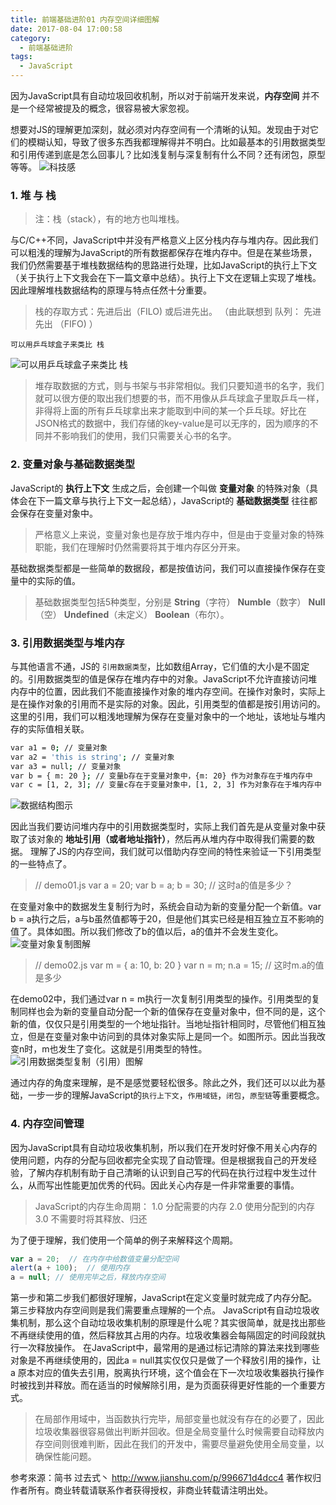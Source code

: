 ```yaml
---
title: 前端基础进阶01 内存空间详细图解
date: 2017-08-04 17:00:58
category:
  - 前端基础进阶
tags:
  - JavaScript
---
```


因为JavaScript具有自动垃圾回收机制，所以对于前端开发来说，**内存空间** 并不是一个经常被提及的概念，很容易被大家忽视。
<!-- more -->
想要对JS的理解更加深刻，就必须对内存空间有一个清晰的认知。发现由于对它们的模糊认知，导致了很多东西我都理解得并不明白。比如最基本的引用数据类型和引用传递到底是怎么回事儿？比如浅复制与深复制有什么不同？还有闭包，原型等等。
![科技感](http://bpic.588ku.com//back_pic/03/68/74/1657b3cea5bb265.jpg!/fh/170/quality/90/unsharp/true/compress/true)
### 1. **堆** 与 **栈**

>注：栈（stack），有的地方也叫堆栈。

与C/C++不同，JavaScript中并没有严格意义上区分栈内存与堆内存。因此我们可以粗浅的理解为JavaScript的所有数据都保存在堆内存中。但是在某些场景，我们仍然需要基于堆栈数据结构的思路进行处理，比如JavaScript的执行上下文（关于执行上下文我会在下一篇文章中总结）。执行上下文在逻辑上实现了堆栈。因此理解堆栈数据结构的原理与特点任然十分重要。

>栈的存取方式：先进后出（FILO) 或后进先出。
（由此联想到 队列： 先进先出 （FIFO) ）

    可以用乒乓球盒子来类比 栈
![可以用乒乓球盒子来类比 栈 ]( http://upload-images.jianshu.io/upload_images/599584-b12fef30803a0c53.png?imageMogr2/auto-orient/strip)

>堆存取数据的方式，则与书架与书非常相似。我们只要知道书的名字，我们就可以很方便的取出我们想要的书，而不用像从乒乓球盒子里取乒乓一样，非得将上面的所有乒乓球拿出来才能取到中间的某一个乒乓球。好比在JSON格式的数据中，我们存储的key-value是可以无序的，因为顺序的不同并不影响我们的使用，我们只需要关心书的名字。

### 2. 变量对象与基础数据类型

JavaScript的 **执行上下文** 生成之后，会创建一个叫做 **变量对象** 的特殊对象（具体会在下一篇文章与执行上下文一起总结），JavaScript的 **基础数据类型** 往往都会保存在变量对象中。
>严格意义上来说，变量对象也是存放于堆内存中，但是由于变量对象的特殊职能，我们在理解时仍然需要将其于堆内存区分开来。

基础数据类型都是一些简单的数据段，都是按值访问，我们可以直接操作保存在变量中的实际的值。
>基础数据类型包括5种类型，分别是 **String**（字符） **Numble**（数字） **Null**（空） **Undefined**（未定义） **Boolean**（布尔）。

### 3. 引用数据类型与堆内存

与其他语言不通，JS的 `引用数据类型`，比如数组Array，它们值的大小是不固定的。引用数据类型的值是保存在堆内存中的对象。JavaScript不允许直接访问堆内存中的位置，因此我们不能直接操作对象的堆内存空间。在操作对象时，实际上是在操作对象的引用而不是实际的对象。因此，引用类型的值都是按引用访问的。这里的引用，我们可以粗浅地理解为保存在变量对象中的一个地址，该地址与堆内存的实际值相关联。
``` bash
var a1 = 0; // 变量对象
var a2 = 'this is string'; // 变量对象
var a3 = null; // 变量对象
var b = { m: 20 }; // 变量b存在于变量对象中，{m: 20} 作为对象存在于堆内存中
var c = [1, 2, 3]; // 变量c存在于变量对象中，[1, 2, 3] 作为对象存在于堆内存中

```
![数据结构图示](http://upload-images.jianshu.io/upload_images/599584-8e93616d7afcf811.png?imageMogr2/auto-orient/strip)

因此当我们要访问堆内存中的引用数据类型时，实际上我们首先是从变量对象中获取了该对象的 **地址引用（或者地址指针）**，然后再从堆内存中取得我们需要的数据。
理解了JS的内存空间，我们就可以借助内存空间的特性来验证一下引用类型的一些特点了。
>// demo01.js
var a = 20;
var b = a;
b = 30;
// 这时a的值是多少？

在变量对象中的数据发生复制行为时，系统会自动为新的变量分配一个新值。var b = a执行之后，a与b虽然值都等于20，但是他们其实已经是相互独立互不影响的值了。具体如图。所以我们修改了b的值以后，a的值并不会发生变化。
![变量对象复制图解](http://upload-images.jianshu.io/upload_images/599584-959cc758fb313a03.png?imageMogr2/auto-orient/strip)

>// demo02.js
var m = { a: 10, b: 20 }
var n = m;
n.a = 15;
// 这时m.a的值是多少

在demo02中，我们通过var n = m执行一次复制引用类型的操作。引用类型的复制同样也会为新的变量自动分配一个新的值保存在变量对象中，但不同的是，这个新的值，仅仅只是引用类型的一个地址指针。当地址指针相同时，尽管他们相互独立，但是在变量对象中访问到的具体对象实际上是同一个。如图所示。因此当我改变n时，m也发生了变化。这就是引用类型的特性。
![引用数据类型复制（引用）图解](http://upload-images.jianshu.io/upload_images/599584-c269c4c5cae7d537.png?imageMogr2/auto-orient/strip)

通过内存的角度来理解，是不是感觉要轻松很多。除此之外，我们还可以以此为基础，一步一步的理解JavaScript的`执行上下文`，`作用域链`，`闭包`，`原型链`等重要概念。

### 4. 内存空间管理

因为JavaScript具有自动垃圾收集机制，所以我们在开发时好像不用关心内存的使用问题，内存的分配与回收都完全实现了自动管理。但是根据我自己的开发经验，了解内存机制有助于自己清晰的认识到自己写的代码在执行过程中发生过什么，从而写出性能更加优秀的代码。因此关心内存是一件非常重要的事情。
>JavaScript的内存生命周期：
    1.0 分配需要的内存
    2.0 使用分配到的内存
    3.0 不需要时将其释放、归还

为了便于理解，我们使用一个简单的例子来解释这个周期。
```javascript
var a = 20;  // 在内存中给数值变量分配空间
alert(a + 100);  // 使用内存
a = null; // 使用完毕之后，释放内存空间
```
第一步和第二步我们都很好理解，JavaScript在定义变量时就完成了内存分配。第三步释放内存空间则是我们需要重点理解的一个点。
JavaScript有自动垃圾收集机制，那么这个自动垃圾收集机制的原理是什么呢？其实很简单，就是找出那些不再继续使用的值，然后释放其占用的内存。垃圾收集器会每隔固定的时间段就执行一次释放操作。
在JavaScript中，最常用的是通过标记清除的算法来找到哪些对象是不再继续使用的，因此a = null其实仅仅只是做了一个释放引用的操作，让 a 原本对应的值失去引用，脱离执行环境，这个值会在下一次垃圾收集器执行操作时被找到并释放。而在适当的时候解除引用，是为页面获得更好性能的一个重要方式。
>在局部作用域中，当函数执行完毕，局部变量也就没有存在的必要了，因此垃圾收集器很容易做出判断并回收。但是全局变量什么时候需要自动释放内存空间则很难判断，因此在我们的开发中，需要尽量避免使用全局变量，以确保性能问题。


参考來源：简书 过去式丶 http://www.jianshu.com/p/996671d4dcc4
著作权归作者所有。商业转载请联系作者获得授权，非商业转载请注明出处。
